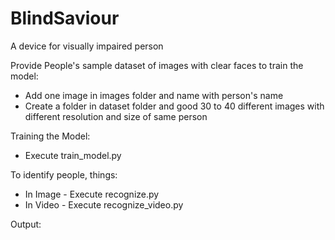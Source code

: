 # BlindSaviour
A device for visually impaired person

Provide People's sample dataset of images with clear faces to train the model:
- Add one image in images folder and name with person's name
- Create a folder in dataset folder and good 30 to 40 different images with different resolution and size of same person


Training the Model:
- Execute train_model.py


To identify people, things: 
- In Image - Execute recognize.py
- In Video - Execute recognize_video.py


Output:

